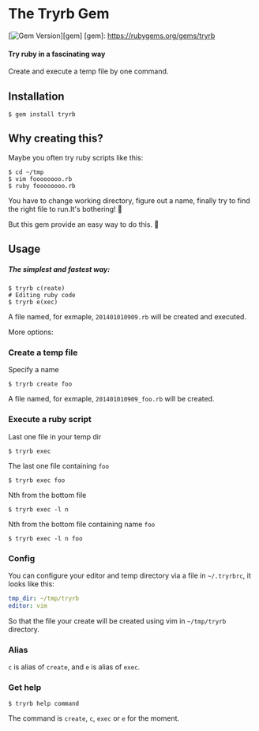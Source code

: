# The Tryrb Gem

[![Gem Version](https://badge.fury.io/rb/tryrb.png)][gem]
[gem]: https://rubygems.org/gems/tryrb

#### Try ruby in a fascinating way

Create and execute a temp file by one command.

## Installation

```
$ gem install tryrb
```

## Why creating this?

Maybe you often try ruby scripts like this:

```
$ cd ~/tmp
$ vim foooooooo.rb
$ ruby foooooooo.rb
```

You have to change working directory, figure out a name, finally try to
find the right file to run.It's bothering! :anger:

But this gem provide an easy way to do this. :yellow_heart:

## Usage

##### The simplest and fastest way:

```
$ tryrb c(reate)
# Editing ruby code
$ tryrb e(xec)
```
A file named, for exmaple, `201401010909.rb` will be created and executed.

More options:

### Create a temp file

Specify a name

```
$ tryrb create foo
```

A file named, for exmaple, `201401010909_foo.rb` will be created.

### Execute a ruby script

Last one file in your temp dir

```
$ tryrb exec
```

The last one file containing `foo`

```
$ tryrb exec foo
```

Nth from the bottom file

```
$ tryrb exec -l n
```

Nth from the bottom file containing name `foo`

```
$ tryrb exec -l n foo
```

### Config

You can configure your editor and temp directory via a file in `~/.tryrbrc`, it looks like this:

```yaml
tmp_dir: ~/tmp/tryrb
editor: vim
```

So that the file your create will be created using vim in `~/tmp/tryrb` directory.

### Alias

`c` is alias of `create`, and `e` is alias of `exec`.

### Get help

```
$ tryrb help command
```

The command is `create`, `c`, `exec` or `e` for the moment.
